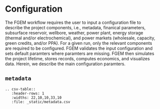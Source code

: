 # Configuration

The FGEM workflow requires the user to input a configuration file to describe the project components, i.e., metadata, finanical parameters, subsurface reservoir, wellbore, weather, power plant, energy storage (thermal and/or electrochemical), and power markets (wholesale, capacity, green credits, and/or PPA). For a given run, only the relevant components are required to be configured. FGEM validates the input configuration and sets default paramters where paramters are missing. FGEM then simulates the project lifetime, stores records, computes economics, and visualizes data. Herein, we describe the main configuration paramters. 

## `metadata`

```{eval-rst}
.. csv-table::
   :header-rows: 1
   :widths: 22,10,10,33,10
   :file: _static/metadata.csv
```

<!-- ## `subsurface`

```{eval-rst}
.. csv-table::
   :header-rows: 1
   :widths: 22,10,10,33,10
   :file: _static/subsurface.csv
```

## `powerplant`

```{eval-rst}
.. csv-table::
   :header-rows: 1
   :widths: 22,10,10,33,10
   :file: _static/powerplant.csv
```

## `market`

```{eval-rst}
.. csv-table::
   :header-rows: 1
   :widths: 22,10,10,33,10
   :file: _static/market_weather.csv
```

## `battery`

```{eval-rst}
.. csv-table::
   :header-rows: 1
   :widths: 22,10,10,33,10
   :file: _static/battery.csv
```

## `tank`

```{eval-rst}
.. csv-table::
   :header-rows: 1
   :widths: 22,10,10,33,10
   :file: _static/tank.csv
``` -->


